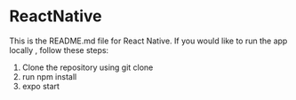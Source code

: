 # ReactNative

This is the README.md file for React Native. If you would like to run the app locally , follow these steps:

1) Clone the repository using git clone
2) run npm install
3) expo start
